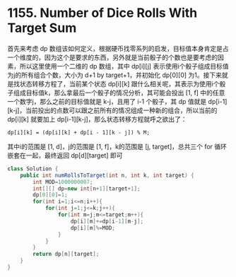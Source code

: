 # 1155. Number of Dice Rolls With Target Sum

首先来考虑 dp 数组该如何定义，根据硬币找零系列的启发，目标值本身肯定是占一个维度的，因为这个是要求的东西，另外就是当前骰子的个数也是要考虑的因素，所以这里使用一个二维的 dp 数组，其中 dp\[i]\[j] 表示使用i个骰子组成目标值为j的所有组合个数，大小为 d+1 by target+1，并初始化 dp\[0]\[0] 为1。接下来就是找状态转移方程了，当前某个状态 dp\[i]\[k] 跟什么相关呢，其表示为使用i个骰子组成目标值k，那么拿最后一个骰子的情况分析，其可能会投出 \[1, f] 中的任意一个数字j，那么之前的目标值就是 k-j，且用了 i-1 个骰子，其 dp 值就是 dp\[i-1]\[k-j]，当前投出的点数可以跟之前所有的情况组成一种新的组合，所以当前的 dp\[i]\[k] 就要加上 dp\[i-1]\[k-j]，那么状态转移方程就呼之欲出了：

`dp[i][k] = (dp[i][k] + dp[i - 1][k - j]) % M;`

其中i的范围是 \[1, d]，j的范围是 \[1, f]，k的范围是 \[j, target]，总共三个 for 循环嵌套在一起，最终返回 dp\[d]\[target] 即可

```java
class Solution {
    public int numRollsToTarget(int n, int k, int target) {
        int MOD=1000000007;
        int[][] dp=new int[n+1][target+1];
        dp[0][0]=1;
        for(int i=1;i<=n;i++){
            for(int j=1;j<=k;j++){
                for(int m=j;m<=target;m++){
                    dp[i][m]+=dp[i-1][m-j];
                    dp[i][m]%=MOD;
                }
            }
        }
        return dp[n][target];
    }
}
```

